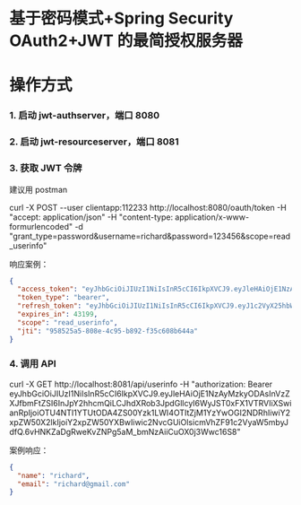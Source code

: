 # 基于密码模式+Spring Security OAuth2+JWT 的最简授权服务器

# 操作方式

### 1. 启动 jwt-authserver，端口 8080

### 2. 启动 jwt-resourceserver，端口 8081

### 3. 获取 JWT 令牌

建议用 postman

curl -X POST --user clientapp:112233 http://localhost:8080/oauth/token -H "accept: application/json" -H "content-type: application/x-www-formurlencoded" -d "grant_type=password&username=richard&password=123456&scope=read_userinfo"

响应案例：

```json
{
  "access_token": "eyJhbGciOiJIUzI1NiIsInR5cCI6IkpXVCJ9.eyJleHAiOjE1NzAyMzkyODAsInVzZXJfbmFtZSI6InJpY2hhcmQiLCJhdXRob3JpdGllcyI6WyJST0xFX1VTRVIiXSwianRpIjoiOTU4NTI1YTUtODA4ZS00Yzk1LWI4OTItZjM1YzYwOGI2NDRhIiwiY2xpZW50X2lkIjoiY2xpZW50YXBwIiwic2NvcGUiOlsicmVhZF91c2VyaW5mbyJdfQ.6vHNKZaDgRweKvZNPg5aM_bmNzAiiCuOX0j3Wwc16S8",
  "token_type": "bearer",
  "refresh_token": "eyJhbGciOiJIUzI1NiIsInR5cCI6IkpXVCJ9.eyJ1c2VyX25hbWUiOiJyaWNoYXJkIiwic2NvcGUiOlsicmVhZF91c2VyaW5mbyJdLCJhdGkiOiI5NTg1MjVhNS04MDhlLTRjOTUtYjg5Mi1mMzVjNjA4YjY0NGEiLCJleHAiOjE1NzI3ODgwODAsImF1dGhvcml0aWVzIjpbIlJPTEVfVVNFUiJdLCJqdGkiOiI4YzMzZmUxZC1iNWIxLTQ0YjUtOWFiMy02Mzk0MjE0ZGU4ZjYiLCJjbGllbnRfaWQiOiJjbGllbnRhcHAifQ.IHRwZitAyWGeZbpp6urQI8vG8uBiOToqhIxUl2vUAJg",
  "expires_in": 43199,
  "scope": "read_userinfo",
  "jti": "958525a5-808e-4c95-b892-f35c608b644a"
}
```

### 4. 调用 API

curl -X GET http://localhost:8081/api/userinfo -H "authorization: Bearer eyJhbGciOiJIUzI1NiIsInR5cCI6IkpXVCJ9.eyJleHAiOjE1NzAyMzkyODAsInVzZXJfbmFtZSI6InJpY2hhcmQiLCJhdXRob3JpdGllcyI6WyJST0xFX1VTRVIiXSwianRpIjoiOTU4NTI1YTUtODA4ZS00Yzk1LWI4OTItZjM1YzYwOGI2NDRhIiwiY2xpZW50X2lkIjoiY2xpZW50YXBwIiwic2NvcGUiOlsicmVhZF91c2VyaW5mbyJdfQ.6vHNKZaDgRweKvZNPg5aM_bmNzAiiCuOX0j3Wwc16S8"

案例响应：

```json
{
  "name": "richard",
  "email": "richard@gmail.com"
}
```
